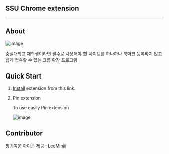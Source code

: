 ## SSU Chrome extension
---

## About
![image](https://user-images.githubusercontent.com/66214527/144831126-0e5a287c-42a2-4538-8542-f67512685fba.png)

숭실대학교 재학생이라면 필수로 사용해야 할 사이트를 하나하나 북마크 등록하지 않고 쉽게 접속할 수 있는 크롬 확장 프로그램

## Quick Start

1. [Install](https://chrome.google.com/webstore/detail/%EC%88%AD%EC%8B%A4%EB%8C%80-%EB%B0%94%EB%A1%9C%EA%B0%80%EA%B8%B0/molglllgllfhdlpkdfadjogihdminaja/related?utm_source=chrome-ntp-icon) extension from this link.
2. Pin extension
   
    To use easily Pin extension
    
    ![image](https://user-images.githubusercontent.com/66214527/144822464-57c90229-5536-494b-b9d2-185de6209ebf.png)


## Contributor
   짱귀여운 아이콘 제공 : [LeeMinjii](https://github.com/LeeMinJii)
